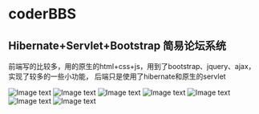 # coderBBS

## Hibernate+Servlet+Bootstrap 简易论坛系统

前端写的比较多，用的原生的html+css+js，用到了bootstrap、jquery、ajax，实现了较多的一些小功能，
后端只是使用了hibernate和原生的servlet


![Image text](https://pic4.zhimg.com/v2-18bd0d97df808f9fd7bb20a09faaa1a3_b.png)
![Image text](https://pic2.zhimg.com/v2-a7f7f1e603f35863f4b2112430c58725_b.png)
![Image text](https://pic3.zhimg.com/v2-eb3be8e6f00789a66295486e4796adf2_b.png)
![Image text](https://pic1.zhimg.com/v2-396ee8f326ea7922e13e7889f1964714_b.png)
![Image text](https://pic4.zhimg.com/v2-34daf9bc4b2fd26f13cee97498504263_b.png)
![Image text](https://pic3.zhimg.com/v2-41dfdd0cd05c4a75b7d20b066d95d63a_b.png)
![Image text](https://pic1.zhimg.com/v2-a28afde7cafd920903e6106922ad4778_b.png)
